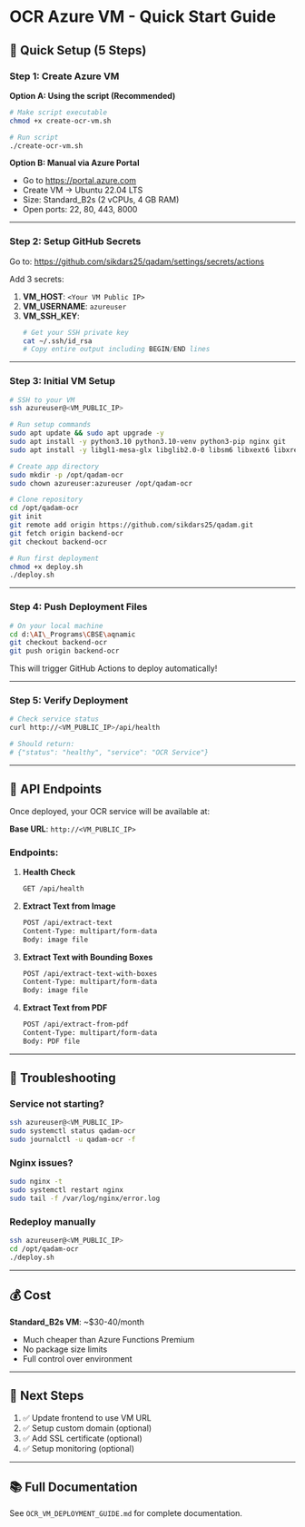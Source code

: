 # OCR Azure VM - Quick Start Guide

## 🚀 Quick Setup (5 Steps)

### Step 1: Create Azure VM

**Option A: Using the script (Recommended)**
```bash
# Make script executable
chmod +x create-ocr-vm.sh

# Run script
./create-ocr-vm.sh
```

**Option B: Manual via Azure Portal**
- Go to https://portal.azure.com
- Create VM → Ubuntu 22.04 LTS
- Size: Standard_B2s (2 vCPUs, 4 GB RAM)
- Open ports: 22, 80, 443, 8000

---

### Step 2: Setup GitHub Secrets

Go to: https://github.com/sikdars25/qadam/settings/secrets/actions

Add 3 secrets:

1. **VM_HOST**: `<Your VM Public IP>`
2. **VM_USERNAME**: `azureuser`
3. **VM_SSH_KEY**: 
   ```bash
   # Get your SSH private key
   cat ~/.ssh/id_rsa
   # Copy entire output including BEGIN/END lines
   ```

---

### Step 3: Initial VM Setup

```bash
# SSH to your VM
ssh azureuser@<VM_PUBLIC_IP>

# Run setup commands
sudo apt update && sudo apt upgrade -y
sudo apt install -y python3.10 python3.10-venv python3-pip nginx git
sudo apt install -y libgl1-mesa-glx libglib2.0-0 libsm6 libxext6 libxrender-dev

# Create app directory
sudo mkdir -p /opt/qadam-ocr
sudo chown azureuser:azureuser /opt/qadam-ocr

# Clone repository
cd /opt/qadam-ocr
git init
git remote add origin https://github.com/sikdars25/qadam.git
git fetch origin backend-ocr
git checkout backend-ocr

# Run first deployment
chmod +x deploy.sh
./deploy.sh
```

---

### Step 4: Push Deployment Files

```bash
# On your local machine
cd d:\AI\_Programs\CBSE\aqnamic
git checkout backend-ocr
git push origin backend-ocr
```

This will trigger GitHub Actions to deploy automatically!

---

### Step 5: Verify Deployment

```bash
# Check service status
curl http://<VM_PUBLIC_IP>/api/health

# Should return:
# {"status": "healthy", "service": "OCR Service"}
```

---

## 📝 API Endpoints

Once deployed, your OCR service will be available at:

**Base URL**: `http://<VM_PUBLIC_IP>`

### Endpoints:

1. **Health Check**
   ```bash
   GET /api/health
   ```

2. **Extract Text from Image**
   ```bash
   POST /api/extract-text
   Content-Type: multipart/form-data
   Body: image file
   ```

3. **Extract Text with Bounding Boxes**
   ```bash
   POST /api/extract-text-with-boxes
   Content-Type: multipart/form-data
   Body: image file
   ```

4. **Extract Text from PDF**
   ```bash
   POST /api/extract-from-pdf
   Content-Type: multipart/form-data
   Body: PDF file
   ```

---

## 🔧 Troubleshooting

### Service not starting?
```bash
ssh azureuser@<VM_PUBLIC_IP>
sudo systemctl status qadam-ocr
sudo journalctl -u qadam-ocr -f
```

### Nginx issues?
```bash
sudo nginx -t
sudo systemctl restart nginx
sudo tail -f /var/log/nginx/error.log
```

### Redeploy manually
```bash
ssh azureuser@<VM_PUBLIC_IP>
cd /opt/qadam-ocr
./deploy.sh
```

---

## 💰 Cost

**Standard_B2s VM**: ~$30-40/month
- Much cheaper than Azure Functions Premium
- No package size limits
- Full control over environment

---

## 🎯 Next Steps

1. ✅ Update frontend to use VM URL
2. ✅ Setup custom domain (optional)
3. ✅ Add SSL certificate (optional)
4. ✅ Setup monitoring (optional)

---

## 📚 Full Documentation

See `OCR_VM_DEPLOYMENT_GUIDE.md` for complete documentation.
